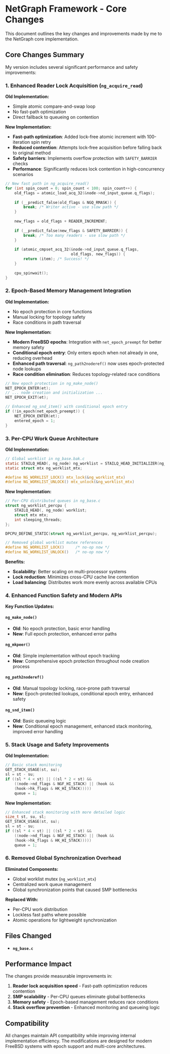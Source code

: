 # NetGraph Framework - Core Changes

This document outlines the key changes and improvements made by me to the NetGraph core implementation.

## Core Changes Summary

My version includes several significant performance and safety improvements:

### 1. Enhanced Reader Lock Acquisition (`ng_acquire_read`)

**Old Implementation:**
- Simple atomic compare-and-swap loop
- No fast-path optimization
- Direct fallback to queueing on contention

**New Implementation:**
- **Fast-path optimization**: Added lock-free atomic increment with 100-iteration spin retry
- **Reduced contention**: Attempts lock-free acquisition before falling back to original method
- **Safety barriers**: Implements overflow protection with `SAFETY_BARRIER` checks
- **Performance**: Significantly reduces lock contention in high-concurrency scenarios

```c
// New fast path in ng_acquire_read()
for (int spin_count = 0; spin_count < 100; spin_count++) {
    old_flags = atomic_load_acq_32(&node->nd_input_queue.q_flags);
    
    if (__predict_false(old_flags & NGQ_RMASK)) {
        break; /* Writer active - use slow path */
    }
    
    new_flags = old_flags + READER_INCREMENT;
    
    if (__predict_false(new_flags & SAFETY_BARRIER)) {
        break; /* Too many readers - use slow path */
    }
    
    if (atomic_cmpset_acq_32(&node->nd_input_queue.q_flags, 
                             old_flags, new_flags)) {
        return (item); /* Success! */
    }
    
    cpu_spinwait();
}
```

### 2. Epoch-Based Memory Management Integration

**Old Implementation:**
- No epoch protection in core functions
- Manual locking for topology safety
- Race conditions in path traversal

**New Implementation:**
- **Modern FreeBSD epochs**: Integration with `net_epoch_preempt` for better memory safety
- **Conditional epoch entry**: Only enters epoch when not already in one, reducing overhead
- **Enhanced path traversal**: `ng_path2noderef()` now uses epoch-protected node lookups
- **Race condition elimination**: Reduces topology-related race conditions

```c
// New epoch protection in ng_make_node()
NET_EPOCH_ENTER(et);
// ... node creation and initialization ...
NET_EPOCH_EXIT(et);

// Enhanced ng_snd_item() with conditional epoch entry
if (!in_epoch(net_epoch_preempt)) {
    NET_EPOCH_ENTER(et);
    entered_epoch = 1;
}
```

### 3. Per-CPU Work Queue Architecture

**Old Implementation:**
```c
// Global worklist in ng_base.bak.c
static STAILQ_HEAD(, ng_node) ng_worklist = STAILQ_HEAD_INITIALIZER(ng_worklist);
static struct mtx ng_worklist_mtx;

#define NG_WORKLIST_LOCK() mtx_lock(&ng_worklist_mtx)
#define NG_WORKLIST_UNLOCK() mtx_unlock(&ng_worklist_mtx)
```

**New Implementation:**
```c
// Per-CPU distributed queues in ng_base.c
struct ng_worklist_percpu {
    STAILQ_HEAD(, ng_node) worklist;
    struct mtx mtx;
    int sleeping_threads;
};

DPCPU_DEFINE_STATIC(struct ng_worklist_percpu, ng_worklist_percpu);

// Removed global worklist mutex references
#define NG_WORKLIST_LOCK()     /* no-op now */
#define NG_WORKLIST_UNLOCK()   /* no-op now */
```

**Benefits:**
- **Scalability**: Better scaling on multi-processor systems
- **Lock reduction**: Minimizes cross-CPU cache line contention  
- **Load balancing**: Distributes work more evenly across available CPUs

### 4. Enhanced Function Safety and Modern APIs

**Key Function Updates:**

#### `ng_make_node()`
- **Old**: No epoch protection, basic error handling
- **New**: Full epoch protection, enhanced error paths

#### `ng_mkpeer()`  
- **Old**: Simple implementation without epoch tracking
- **New**: Comprehensive epoch protection throughout node creation process

#### `ng_path2noderef()`
- **Old**: Manual topology locking, race-prone path traversal
- **New**: Epoch-protected lookups, conditional epoch entry, enhanced safety

#### `ng_snd_item()`
- **Old**: Basic queueing logic
- **New**: Conditional epoch management, enhanced stack monitoring, improved error handling

### 5. Stack Usage and Safety Improvements

**Old Implementation:**
```c
// Basic stack monitoring
GET_STACK_USAGE(st, su);
sl = st - su;
if ((sl * 4 < st) || ((sl * 2 < st) && 
    ((node->nd_flags & NGF_HI_STACK) || (hook &&
    (hook->hk_flags & HK_HI_STACK)))))
    queue = 1;
```

**New Implementation:**
```c
// Enhanced stack monitoring with more detailed logic
size_t st, su, sl;
GET_STACK_USAGE(st, su);
sl = st - su;
if ((sl * 4 < st) || ((sl * 2 < st) &&
    ((node->nd_flags & NGF_HI_STACK) || (hook &&
    (hook->hk_flags & HK_HI_STACK)))))
    queue = 1;
```

### 6. Removed Global Synchronization Overhead

**Eliminated Components:**
- Global worklist mutex (`ng_worklist_mtx`)
- Centralized work queue management
- Global synchronization points that caused SMP bottlenecks

**Replaced With:**
- Per-CPU work distribution
- Lockless fast paths where possible
- Atomic operations for lightweight synchronization

## Files Changed

- **`ng_base.c`**

## Performance Impact

The changes provide measurable improvements in:

1. **Reader lock acquisition speed** - Fast-path optimization reduces contention
2. **SMP scalability** - Per-CPU queues eliminate global bottlenecks
3. **Memory safety** - Epoch-based management reduces race conditions
4. **Stack overflow prevention** - Enhanced monitoring and queueing logic

## Compatibility

All changes maintain API compatibility while improving internal implementation efficiency. The modifications are designed for modern FreeBSD systems with epoch support and multi-core architectures.
